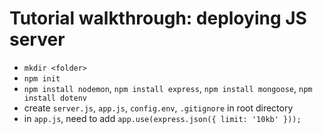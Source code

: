 # Tutorial walkthrough: deploying JS server
- `mkdir <folder>`
- `npm init`
- `npm install nodemon`, `npm install express`, `npm install mongoose`, `npm install dotenv`
- create `server.js`, `app.js`, `config.env`, `.gitignore` in root directory
- in `app.js`, need to add `app.use(express.json({ limit: '10kb' }));`